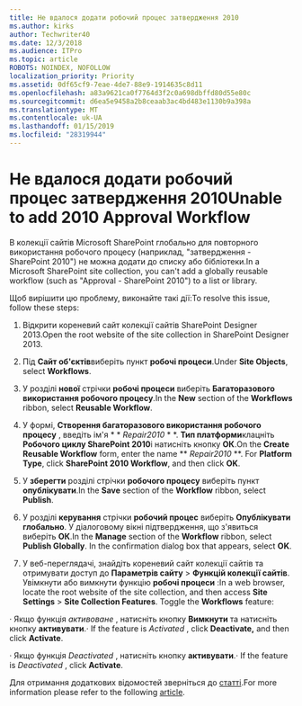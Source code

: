 ```yaml
---
title: Не вдалося додати робочий процес затвердження 2010
ms.author: kirks
author: Techwriter40
ms.date: 12/3/2018
ms.audience: ITPro
ms.topic: article
ROBOTS: NOINDEX, NOFOLLOW
localization_priority: Priority
ms.assetid: 0df65cf9-7eae-4de7-88e9-1914635c8d11
ms.openlocfilehash: a83a9621ca0f7764d3f2c0a698dbffd80d55e80c
ms.sourcegitcommit: d6ea5e9458a2b8ceaab3ac4bd483e1130b9a398a
ms.translationtype: MT
ms.contentlocale: uk-UA
ms.lasthandoff: 01/15/2019
ms.locfileid: "28319944"
---
```

# <a name="unable-to-add-2010-approval-workflow"></a><span data-ttu-id="f1952-102">Не вдалося додати робочий процес затвердження 2010</span><span class="sxs-lookup"><span data-stu-id="f1952-102">Unable to add 2010 Approval Workflow</span></span>

<span data-ttu-id="f1952-103">В колекції сайтів Microsoft SharePoint глобально для повторного використання робочого процесу (наприклад, "затвердження - SharePoint 2010") не можна додати до списку або бібліотеки.</span><span class="sxs-lookup"><span data-stu-id="f1952-103">In a Microsoft SharePoint site collection, you can't add a globally reusable workflow (such as "Approval - SharePoint 2010") to a list or library.</span></span>
  
<span data-ttu-id="f1952-104">Щоб вирішити цю проблему, виконайте такі дії:</span><span class="sxs-lookup"><span data-stu-id="f1952-104">To resolve this issue, follow these steps:</span></span> 
  
1. <span data-ttu-id="f1952-105">Відкрити кореневий сайт колекції сайтів SharePoint Designer 2013.</span><span class="sxs-lookup"><span data-stu-id="f1952-105">Open the root website of the site collection in SharePoint Designer 2013.</span></span>
  
2. <span data-ttu-id="f1952-106">Під **Сайт об'єктів**виберіть пункт **робочі процеси**.</span><span class="sxs-lookup"><span data-stu-id="f1952-106">Under **Site Objects**, select **Workflows**.</span></span> 
  
3. <span data-ttu-id="f1952-107">У розділі **нової** стрічки **робочі процеси** виберіть **Багаторазового використання робочого процесу**.</span><span class="sxs-lookup"><span data-stu-id="f1952-107">In the **New** section of the **Workflows** ribbon, select **Reusable Workflow**.</span></span> 
  
4. <span data-ttu-id="f1952-p101">У формі, **Створення багаторазового використання робочого процесу** , введіть ім'я \* \* *Repair2010* \* \*. **Тип платформи**клацніть **Робочого циклу SharePoint 2010**і натисніть кнопку **ОК**.</span><span class="sxs-lookup"><span data-stu-id="f1952-p101">On the **Create Reusable Workflow** form, enter the name \*\* *Repair2010* \*\*. For **Platform Type**, click **SharePoint 2010 Workflow**, and then click **OK**.</span></span> 
  
1. <span data-ttu-id="f1952-110">У **зберегти** розділі стрічки **робочого процесу** виберіть пункт **опублікувати**.</span><span class="sxs-lookup"><span data-stu-id="f1952-110">In the **Save** section of the **Workflow** ribbon, select **Publish**.</span></span> 
  
2. <span data-ttu-id="f1952-p102">У розділі **керування** стрічки **робочий процес** виберіть **Опублікувати глобально**. У діалоговому вікні підтвердження, що з'явиться виберіть **ОК**.</span><span class="sxs-lookup"><span data-stu-id="f1952-p102">In the **Manage** section of the **Workflow** ribbon, select **Publish Globally**. In the confirmation dialog box that appears, select **OK**.</span></span> 
  
3. <span data-ttu-id="f1952-p103">У веб-переглядачі, знайдіть кореневий сайт колекції сайтів та отримувати доступ до **Параметрів сайту** \> **Функцій колекції сайтів**. Увімкнути або вимкнути функцію **робочі процеси** :</span><span class="sxs-lookup"><span data-stu-id="f1952-p103">In a web browser, locate the root website of the site collection, and then access **Site Settings** \> **Site Collection Features**. Toggle the **Workflows** feature:</span></span> 
  
<span data-ttu-id="f1952-115">· Якщо функція *активоване* , натисніть кнопку **Вимкнути** та натисніть кнопку **активувати**.</span><span class="sxs-lookup"><span data-stu-id="f1952-115">· If the feature is  *Activated*  , click **Deactivate,** and then click **Activate**.</span></span> 
  
<span data-ttu-id="f1952-116">· Якщо функція *Deactivated* , натисніть кнопку **активувати**.</span><span class="sxs-lookup"><span data-stu-id="f1952-116">· If the feature is  *Deactivated*  , click **Activate**.</span></span> 
  
<span data-ttu-id="f1952-117">Для отримання додаткових відомостей зверніться до [статті](https://go.microsoft.com/fwlink/?linkid=2047770&amp;clcid=0x409).</span><span class="sxs-lookup"><span data-stu-id="f1952-117">For more information please refer to the following [article](https://go.microsoft.com/fwlink/?linkid=2047770&amp;clcid=0x409).</span></span>
  

